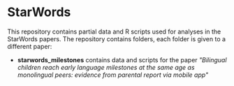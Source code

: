 # StarWords

This repository contains partial data and R scripts used for analyses in the StarWords papers.
The repository contains folders, each folder is given to a different paper:
- **starwords_milestones** contains data and scripts for the paper *"Bilingual children reach early language milestones at the same age as monolingual peers: evidence from parental report via mobile app"*
